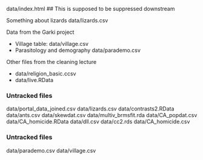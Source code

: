 
data/index.html ## This is supposed to be suppressed downstream

Something about lizards data/lizards.csv

Data from the Garki project
* Village table: data/village.csv
* Parasitology and demography data/parademo.csv

Other files from the cleaning lecture
* data/religion_basic.ccsv
* data/live.RData

### Untracked files ###

data/portal_data_joined.csv
data/lizards.csv
data/contrasts2.RData
data/ants.csv
data/skewdat.csv
data/multiv_brmsfit.rda
data/CA_popdat.csv
data/CA_homicide.RData
data/dll.csv
data/cc2.rds
data/CA_homicide.csv

### Untracked files ###

data/parademo.csv
data/village.csv
